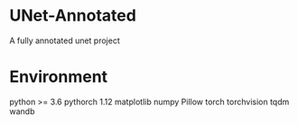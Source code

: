 # UNet-Annotated
A fully annotated unet project


# Environment
python >= 3.6
pythorch 1.12
matplotlib
numpy
Pillow
torch
torchvision
tqdm
wandb
